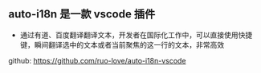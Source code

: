 ## auto-i18n 是一款 vscode 插件

- 通过有道、百度翻译翻译文本，开发者在国际化工作中，可以直接使用快捷键，瞬间翻译选中的文本或者当前聚焦的这一行的文本，非常高效

github: https://github.com/ruo-love/auto-i18n-vscode
